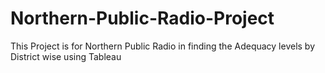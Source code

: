 # Northern-Public-Radio-Project
This Project is for Northern Public Radio in finding the Adequacy levels by District wise using Tableau
